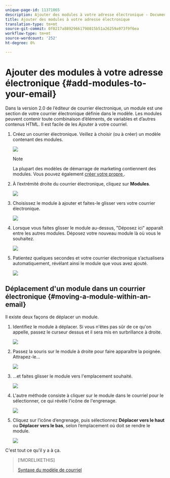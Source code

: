 ```yaml
---
unique-page-id: 11371065
description: Ajouter des modules à votre adresse électronique - Documents marketing - Documentation du produit
title: Ajouter des modules à votre adresse électronique
translation-type: tm+mt
source-git-commit: 0f0217a88929661798015b51a26259a973f9f6ea
workflow-type: tm+mt
source-wordcount: '252'
ht-degree: 0%

---
```



# Ajouter des modules à votre adresse électronique {#add-modules-to-your-email}

Dans la version 2.0 de l’éditeur de courrier électronique, un module est une section de votre courrier électronique définie dans le modèle. Les modules peuvent contenir toute combinaison d’éléments, de variables et d’autres contenus HTML. Il est facile de les Ajouter à votre courriel.

1. Créez un courrier électronique. Veillez à choisir (ou à créer) un modèle contenant des modules.

   ![](assets/one-1.png)

   >[!NOTE]
   >
   >La plupart des modèles de démarrage de marketing contiennent des modules. Vous pouvez également [créer votre propre ](/help/marketo/product-docs/email-marketing/general/email-editor-2/email-template-syntax.md#modules).

1. À l’extrémité droite du courrier électronique, cliquez sur **Modules**.

   ![](assets/two-3.png)

1. Choisissez le module à ajouter et faites-le glisser vers votre courrier électronique.

   ![](assets/three-3.png)

1. Lorsque vous faites glisser le module au-dessus, &quot;Déposez ici&quot; apparaît entre les autres modules. Déposez votre nouveau module là où vous le souhaitez.

   ![](assets/four-2.png)

1. Patientez quelques secondes et votre courrier électronique s’actualisera automatiquement, révélant ainsi le module que vous avez ajouté.

   ![](assets/five-3.png)

## Déplacement d&#39;un module dans un courrier électronique {#moving-a-module-within-an-email}

Il existe deux façons de déplacer un module.

1. Identifiez le module à déplacer. Si vous n&#39;êtes pas sûr de ce qu&#39;on appelle, passez le curseur dessus et il sera mis en surbrillance à droite.

   ![](assets/six-2.png)

1. Passez la souris sur le module à droite pour faire apparaître la poignée. Attrapez-le...

   ![](assets/seven-2.png)

1. ...et faites glisser le module vers l&#39;emplacement souhaité.

   ![](assets/eight-2.png)

1. L&#39;autre méthode consiste à cliquer sur le module dans le courriel pour le sélectionner, ce qui révèle l&#39;icône de l&#39;engrenage.

   ![](assets/nine-2.png)

1. Cliquez sur l’icône d’engrenage, puis sélectionnez **Déplacer vers le haut** ou **Déplacer vers le bas**, selon l’emplacement où doit se rendre le module.

   ![](assets/ten-2.png)

C&#39;est tout ce qu&#39;il y a à ça.

>[!MORELIKETHIS]
>
>[Syntaxe du modèle de courriel](/help/marketo/product-docs/email-marketing/general/email-editor-2/email-template-syntax.md)
